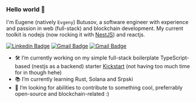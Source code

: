 ### Hello world 👋

I'm Eugene (natively `Evgeny`) Butusov, a software engineer with experience and passion in web (full-stack) and blockchain development. My current toolkit is nodejs (now rocking it with [NestJS](https://github.com/nestjs/nest)) and reactjs.

[![Linkedin Badge](https://img.shields.io/badge/-eugenebutusov-blue?style=flat&logo=Linkedin&logoColor=white&link=https://www.linkedin.com/in/eugenebutusov/)](https://www.linkedin.com/in/eugenebutusov/)
[![Gmail Badge](https://img.shields.io/badge/-evgenybutusov@gmail.com-c14438?style=flat&logo=Gmail&logoColor=white&link=mailto:evgenybutusov@gmail.com)](mailto:evgenybutusov@gmail.com)
[![Gmail Badge](https://img.shields.io/badge/-EugeneButusov-1a1a1a?style=flat&logo=Leetcode&logoColor=white&link=https://leetcode.com/EugeneButusov/)](https://leetcode.com/EugeneButusov/)

- 🛠 I’m currently working on my simple full-stack boilerplate TypeScript-based (nestjs as a backend) starter [Kickstart](https://github.com/EugeneButusov/kickstart) (not having too much time for in though hehe)
- 📚 I’m currently learning Rust, Solana and Srpski
- 👯 I’m looking for abilities to contribute to something cool, preferrably open-source and blockchain-related :)
